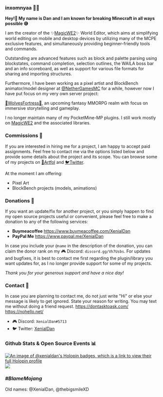 ### inxomnyaa 👨‍💻

**Hey!👋 My name is Dan and I am known for breaking Minecraft in all ways possible 😅**

I am the creator of the ✨[MagicWE2](https://github.com/thebigsmileXD/MagicWE2)✨ World Editor, which aims at simplifying world editing on mobile and desktop devices by utilizing many of the MCPE exclusive features, and simultaneously providing beginner-friendly tools and commands.

Outstanding are advanced features such as block and palette parsing using blockstates, command completion, selection outlines, the WAILA boss bar and an info scoreboard, as well as support for various file formats for sharing and importing structures.

Furthermore, I have been working as a pixel artist and BlockBench animator/model designer at [@NetherGamesMC](https://github.com/NetherGamesMC) for a while, however now I have put focus on my very own server project:

[🐺WolvesFortress🏰](https://github.com/WolvesFortress), an upcoming fantasy MMORPG realm with focus on immersive storytelling and gameplay.

I no longer maintain many of my PocketMine-MP plugins. I still work mostly on [MagicWE2](https://github.com/thebigsmileXD/MagicWE2) and the associated libraries.
### Commissions 💌
If you are interested in hiring me for a project, I am happy to accept paid assignments. Feel free to contact me via the options listed below and provide some details about the project and its scope.
You can browse some of my projects on [🎨Artfol](https://www.artfol.me/xenialdan) and [🐦Twitter](https://twitter.com/XenialDan/media).

At the moment I am offering:
- Pixel Art
- BlockBench projects (models, animations)


### Donations 👛
If you want an update/fix for another project, or you simply happen to find my open source projects useful or convenient, please feel free to make a donation to any of the following services:
- **Buymeacoffee**
https://www.buymeacoffee.com/XenialDan
- **PayPal Me**
https://www.paypal.me/XenialDan

In case you include your `@name` in the description of the donation, you can claim the donor rank on my 🎮 Discord: `discord.gg/Vh7Usbs`. For updates and bugfixes, it is best to contact me first regarding the plugin/library you want updates for, as I no longer provide support for some of my projects.

*Thank you for your generous support and have a nice day!*
### Contact 📮
In case you are planning to contact me, do not just write "Hi" or else your message is likely to get ignored. State your reason for writing. You may text me without doing a friend request.
https://dontasktoask.com/ https://nohello.net/

- 🎮 Discord: `XenialDan#5713`
- 🐦 Twitter: [XenialDan](https://twitter.com/XenialDan)
### Github Stats & Open Source Events 📊
[![An image of @xenialdan's Holopin badges, which is a link to view their full Holopin profile](https://holopin.me/xenialdan)](https://holopin.io/@xenialdan)
![](https://github-readme-stats.vercel.app/api?username=inxomnyaa&count_private=true&include_all_commits=true)


### *#BlameMojang*
Old names: @XenialDan, @thebigsmileXD

